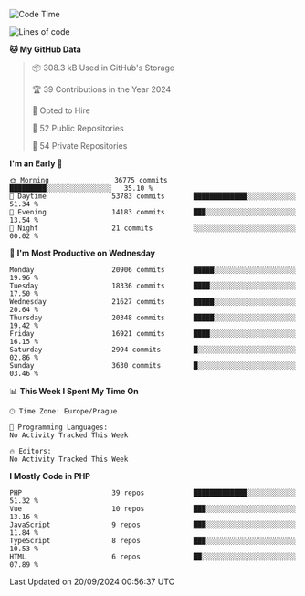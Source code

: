 <!--START_SECTION:waka-->
![Code Time](http://img.shields.io/badge/Code%20Time-1%2C583%20hrs%2058%20mins-blue)

![Lines of code](https://img.shields.io/badge/From%20Hello%20World%20I%27ve%20Written-33.0%20million%20lines%20of%20code-blue)

**🐱 My GitHub Data** 

> 📦 308.3 kB Used in GitHub's Storage 
 > 
> 🏆 39 Contributions in the Year 2024
 > 
> 💼 Opted to Hire
 > 
> 📜 52 Public Repositories 
 > 
> 🔑 54 Private Repositories 
 > 
**I'm an Early 🐤** 

```text
🌞 Morning                36775 commits       █████████░░░░░░░░░░░░░░░░   35.10 % 
🌆 Daytime                53783 commits       █████████████░░░░░░░░░░░░   51.34 % 
🌃 Evening                14183 commits       ███░░░░░░░░░░░░░░░░░░░░░░   13.54 % 
🌙 Night                  21 commits          ░░░░░░░░░░░░░░░░░░░░░░░░░   00.02 % 
```
📅 **I'm Most Productive on Wednesday** 

```text
Monday                   20906 commits       █████░░░░░░░░░░░░░░░░░░░░   19.96 % 
Tuesday                  18336 commits       ████░░░░░░░░░░░░░░░░░░░░░   17.50 % 
Wednesday                21627 commits       █████░░░░░░░░░░░░░░░░░░░░   20.64 % 
Thursday                 20348 commits       █████░░░░░░░░░░░░░░░░░░░░   19.42 % 
Friday                   16921 commits       ████░░░░░░░░░░░░░░░░░░░░░   16.15 % 
Saturday                 2994 commits        █░░░░░░░░░░░░░░░░░░░░░░░░   02.86 % 
Sunday                   3630 commits        █░░░░░░░░░░░░░░░░░░░░░░░░   03.46 % 
```


📊 **This Week I Spent My Time On** 

```text
🕑︎ Time Zone: Europe/Prague

💬 Programming Languages: 
No Activity Tracked This Week

🔥 Editors: 
No Activity Tracked This Week
```

**I Mostly Code in PHP** 

```text
PHP                      39 repos            █████████████░░░░░░░░░░░░   51.32 % 
Vue                      10 repos            ███░░░░░░░░░░░░░░░░░░░░░░   13.16 % 
JavaScript               9 repos             ███░░░░░░░░░░░░░░░░░░░░░░   11.84 % 
TypeScript               8 repos             ███░░░░░░░░░░░░░░░░░░░░░░   10.53 % 
HTML                     6 repos             ██░░░░░░░░░░░░░░░░░░░░░░░   07.89 % 
```




 Last Updated on 20/09/2024 00:56:37 UTC
<!--END_SECTION:waka-->
<!--
**AlexKratky/AlexKratky** is a ✨ _special_ ✨ repository because its `README.md` (this file) appears on your GitHub profile.

Here are some ideas to get you started:

- 🔭 I’m currently working on ...
- 🌱 I’m currently learning ...
- 👯 I’m looking to collaborate on ...
- 🤔 I’m looking for help with ...
- 💬 Ask me about ...
- 📫 How to reach me: ...
- 😄 Pronouns: ...
- ⚡ Fun fact: ...
-->
